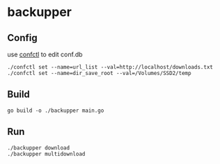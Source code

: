 # backupper

## Config

use [confctl](https://github.com/harryzhu/confctl) to edit conf.db

```
./confctl set --name=url_list --val=http://localhost/downloads.txt
./confctl set --name=dir_save_root --val=/Volumes/SSD2/temp
```

## Build
```
go build -o ./backupper main.go 
```

## Run
```
./backupper download
./backupper multidownload
```